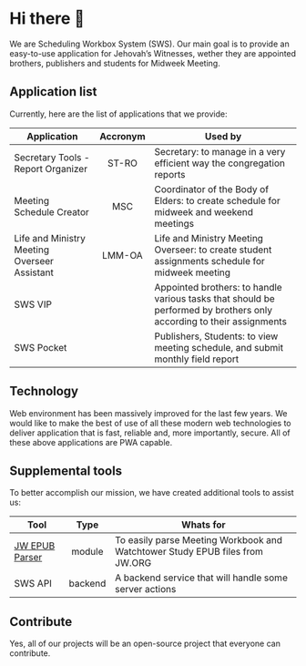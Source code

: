 # Hi there 👋

We are Scheduling Workbox System (SWS). Our main goal is to provide an easy-to-use application for Jehovah’s Witnesses, wether they are appointed brothers, publishers and students for Midweek Meeting.

## Application list

Currently, here are the list of applications that we provide:

| Application                                   | Accronym  | Used by |
| --------------------------------------------- | :-------: | ------- |
| Secretary Tools - Report Organizer            | ST-RO     | Secretary: to manage in a very efficient way the congregation reports |
| Meeting Schedule Creator                      | MSC       | Coordinator of the Body of Elders: to create schedule for midweek and weekend meetings |
| Life and Ministry Meeting Overseer Assistant  | LMM-OA    | Life and Ministry Meeting Overseer: to create student assignments schedule for midweek meeting |
| SWS VIP                                       |           | Appointed brothers: to handle various tasks that should be performed by brothers only according to their assignments |
| SWS Pocket                                    |           | Publishers, Students: to view meeting schedule, and submit monthly field report |

## Technology

Web environment has been massively improved for the last few years. We would like to make the best of use of all these modern web technologies to deliver application that is fast, reliable and, more importantly, secure. All of these above applications are PWA capable.

## Supplemental tools

To better accomplish our mission, we have created additional tools to assist us:

| Tool           | Type    | Whats for |
| -------------- | :-----: | --------- |
| [JW EPUB Parser](https://github.com/sws2apps/jw-epub-parser#readme) | module  | To easily parse Meeting Workbook and Watchtower Study EPUB files from JW.ORG |
| SWS API        | backend | A backend service that will handle some server actions |

## Contribute

Yes, all of our projects will be an open-source project that everyone can contribute.
